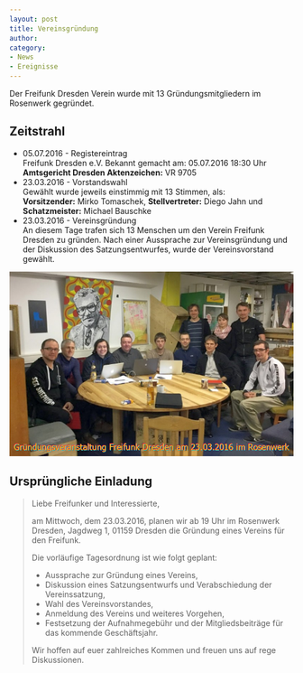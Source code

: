 ```yaml
---
layout: post
title: Vereinsgründung
author:
category:
- News
- Ereignisse
---
```


Der Freifunk Dresden Verein wurde mit 13 Gründungsmitgliedern im Rosenwerk gegründet.

## Zeitstrahl

* 05.07.2016 - Registereintrag<br>Freifunk Dresden e.V. Bekannt gemacht am: 05.07.2016 18:30 Uhr<br>**Amtsgericht Dresden Aktenzeichen:** VR 9705
* 23.03.2016 - Vorstandswahl<br>Gewählt wurde jeweils einstimmig mit 13 Stimmen, als:<br>**Vorsitzender:** Mirko Tomaschek, **Stellvertreter:** Diego Jahn und **Schatzmeister:** Michael Bauschke
* 23.03.2016 - Vereinsgründung<br>An diesem Tage trafen sich 13 Menschen um den Verein Freifunk Dresden zu gründen. Nach einer Aussprache zur Vereinsgründung und der Diskussion des Satzungsentwurfes, wurde der Vereinsvorstand gewählt.

![(GruendungFreifunkDresdenVerein.png)](/downloads/GruendungFreifunkDresdenVerein.png)

## Ursprüngliche Einladung

> Liebe Freifunker und Interessierte,
>
> am Mittwoch, dem 23.03.2016, planen wir ab 19 Uhr im Rosenwerk Dresden, Jagdweg 1, 01159 Dresden die Gründung eines Vereins für den Freifunk.
>
> Die vorläufige Tagesordnung ist wie folgt geplant:
>
> * Aussprache zur Gründung eines Vereins,
> * Diskussion eines Satzungsentwurfs und Verabschiedung der Vereinssatzung,
> * Wahl des Vereinsvorstandes,
> * Anmeldung des Vereins und weiteres Vorgehen,
> * Festsetzung der Aufnahmegebühr und der Mitgliedsbeiträge für das kommende Geschäftsjahr.
>
> Wir hoffen auf euer zahlreiches Kommen und freuen uns auf rege Diskussionen.
